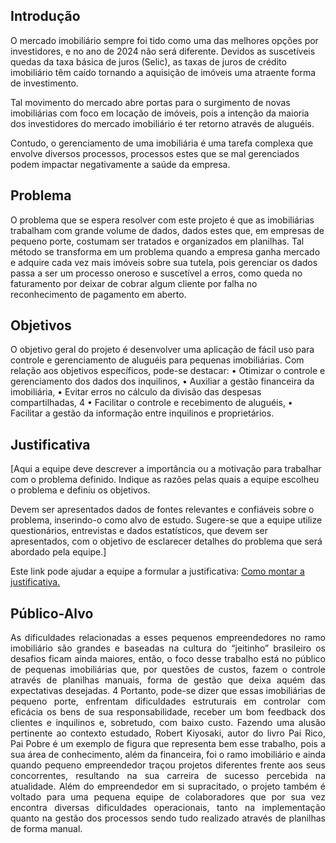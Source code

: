 ## Introdução

O mercado imobiliário sempre foi tido como uma das melhores opções por investidores, e no ano de 2024 não será diferente. Devidos as suscetíveis quedas da taxa básica de juros (Selic), as taxas de juros de crédito imobiliário têm caído tornando a aquisição de imóveis uma atraente forma de investimento.

Tal movimento do mercado abre portas para o surgimento de novas imobiliárias com foco em locação de imóveis, pois a intenção da maioria dos investidores do mercado imobiliário é ter retorno através de aluguéis.

Contudo, o gerenciamento de uma imobiliária é uma tarefa complexa que envolve diversos processos, processos estes que se mal gerenciados podem impactar negativamente a saúde da empresa.

## Problema

O problema que se espera resolver com este projeto é que as imobiliárias trabalham com grande volume de dados, dados estes que, em empresas de pequeno porte, costumam ser tratados e organizados em planilhas. Tal método se transforma em um problema quando a empresa ganha mercado e adquire cada vez mais imóveis sobre sua tutela, pois gerenciar os dados passa a ser um processo oneroso e suscetível a erros, como queda no faturamento por deixar de cobrar algum cliente por falha no reconhecimento de pagamento em aberto. 

## Objetivos

O objetivo geral do projeto é desenvolver uma aplicação de fácil uso para controle e
gerenciamento de aluguéis para pequenas imobiliárias.
Com relação aos objetivos específicos, pode-se destacar:
• Otimizar o controle e gerenciamento dos dados dos inquilinos,
• Auxiliar a gestão financeira da imobiliária,
• Evitar erros no cálculo da divisão das despesas compartilhadas,
4
• Facilitar o controle e recebimento de aluguéis,
• Facilitar a gestão da informação entre inquilinos e proprietários.

## Justificativa

[Aqui a equipe deve descrever a importância ou a motivação para trabalhar com o problema definido. Indique as razões pelas quais a equipe escolheu o problema e definiu os objetivos.

Devem ser apresentados dados de fontes relevantes e confiáveis sobre o problema, inserindo-o como alvo de estudo. Sugere-se que a equipe utilize questionários, entrevistas e dados estatísticos, que devem ser apresentados, com o objetivo de esclarecer detalhes do problema que será abordado pela equipe.]

Este link pode ajudar a equipe a formular a justificativa: [Como montar a justificativa.](https://guiadamonografia.com.br/como-montar-justificativa-do-tcc/)

## Público-Alvo

<p align="Justify">As dificuldades relacionadas a esses pequenos empreendedores no ramo imobiliário 
são grandes e baseadas na cultura do “jeitinho” brasileiro os desafios ficam ainda 
maiores, então, o foco desse trabalho está no público de pequenas imobiliárias que, 
por questões de custos, fazem o controle através de planilhas manuais, forma de 
gestão que deixa aquém das expectativas desejadas. 
4 
Portanto, pode-se dizer que essas imobiliárias de pequeno porte, enfrentam 
dificuldades estruturais em controlar com eficácia os bens de sua responsabilidade, 
receber um bom feedback dos clientes e inquilinos e, sobretudo, com baixo custo. 
Fazendo uma alusão pertinente ao contexto estudado, Robert Kiyosaki, autor do livro 
Pai Rico, Pai Pobre é um exemplo de figura que representa bem esse trabalho, pois 
a sua área de conhecimento, além da financeira, foi o ramo imobiliário e ainda quando 
pequeno empreendedor traçou projetos diferentes frente aos seus concorrentes, 
resultando na sua carreira de sucesso percebida na atualidade.  
Além do empreendedor em si supracitado, o projeto também é voltado para uma 
pequena equipe de colaboradores que por sua vez encontra diversas dificuldades 
operacionais, tanto na implementação quanto na gestão dos processos sendo tudo 
realizado através de planilhas de forma manual.

